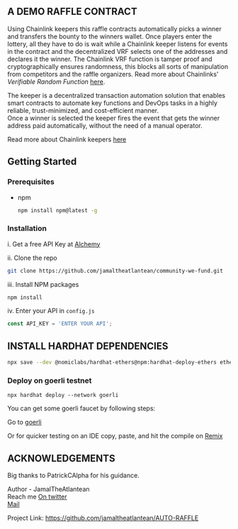 ## A DEMO RAFFLE CONTRACT
Using Chainlink keepers this raffle contracts automatically picks a winner and transfers the bounty to the winners wallet.
Once players enter the lottery, all they have to do is wait while a Chainlink keeper listens for events in the contract and the decentralized VRF selects one of the addresses and declares it the winner. The Chainlink VRF function is tamper proof and cryptographically ensures randomness, this blocks all sorts of manipulation from competitors and the raffle organizers. Read more about Chainlinks' *Verifiable Random Function* [here](https://chain.link/vrf).
                                                                                                                                                                
The keeper is a decentralized transaction automation solution that enables smart contracts to automate key functions and DevOps tasks in a highly reliable, trust-minimized, and cost-efficient manner.                                                                                                                      
Once a winner is selected the keeper fires the event that gets the winner address paid automatically, without the need of a manual operator.                  
 
Read more about Chainlink keepers [here](https://docs.chain.link/docs/chainlink-keepers/introduction)
                                                     

## Getting Started
### Prerequisites
* npm
  ```sh
  npm install npm@latest -g
  ```
  
  
### Installation
  i. Get a free API Key at [Alchemy](https://alchemyapi.io)
  
  ii. Clone the repo
   ```sh
   git clone https://github.com/jamaltheatlantean/community-we-fund.git
   ```
   
  iii. Install NPM packages
   ```sh
   npm install
   ```
                                                                                                                                                           
   iv. Enter your API in `config.js`
   ```js
   const API_KEY = 'ENTER YOUR API';
   ```
   
   ## INSTALL HARDHAT DEPENDENCIES
```sh
npx save --dev @nomiclabs/hardhat-ethers@npm:hardhat-deploy-ethers ethers @nomiclabs/hardhat-etherscan @nomiclabs/hardhat-waffle chai ethereum-waffle hardhat hardhat-contract-sizer hardhat-deploy hardhat-gas-reporter prettier prettier-plugin-solidity solhint solidity-coverage dotenv
```
   
### Deploy on goerli testnet
  ```
  npx hardhat deploy --network goerli
  ```
  
  You can get some goerli faucet by following steps:
  
  Go to [goerli](https://goerlifaucet.com/)                                                                                                               

  Or for quicker testing on an IDE copy, paste, and hit the compile on [Remix](https://Remix.ethereum.org)
  
  ## ACKNOWLEDGEMENTS
  Big thanks to PatrickCAlpha for his guidance.
  
  Author - JamalTheAtlantean                                                                                                                           
  Reach me [On twitter](https://twitter.com/ThatAtlantean)                                                                                                   
  [Mail](https://gmail.com/jamaltheatlantean)

  Project Link: https://github.com/jamaltheatlantean/AUTO-RAFFLE
